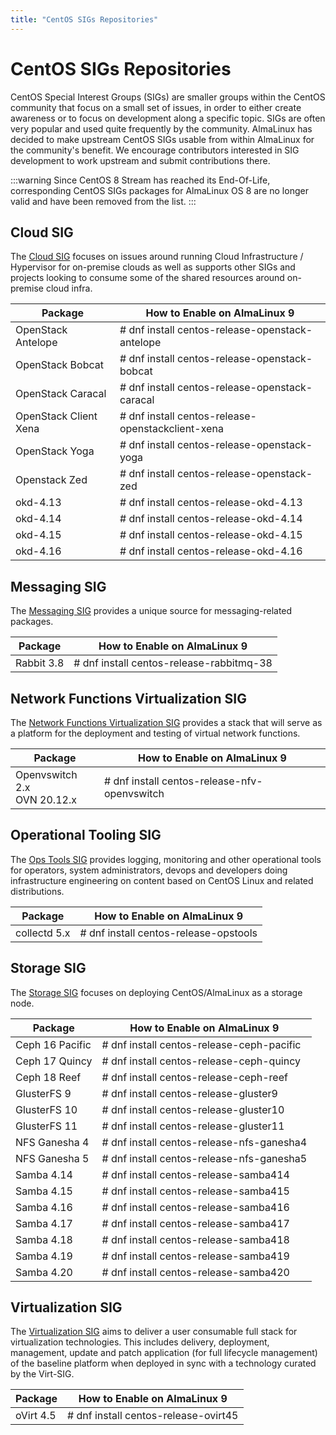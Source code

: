 ```yaml
---
title: "CentOS SIGs Repositories"
---
```


# CentOS SIGs Repositories

CentOS Special Interest Groups (SIGs) are smaller groups within the CentOS community that focus on a small set of issues, in order to either create awareness or to focus on development along a specific topic. SIGs are often very popular and used quite frequently by the community. AlmaLinux has decided to make upstream CentOS SIGs usable from within AlmaLinux for the community's benefit. We encourage contributors interested in SIG development to work upstream and submit contributions there.

:::warning
Since CentOS 8 Stream has reached its End-Of-Life, corresponding CentOS SIGs packages for AlmaLinux OS 8 are no longer valid and have been removed from the list.
:::

## Cloud SIG

The [Cloud SIG](https://wiki.centos.org/SpecialInterestGroup/Cloud) focuses on issues around running Cloud Infrastructure / Hypervisor
for on-premise clouds as well as supports other SIGs and projects looking to consume some of the shared resources around on-premise cloud infra.

| Package               | How to Enable on AlmaLinux 9                      |
| --------------------- | ------------------------------------------------- |
| OpenStack Antelope    | # dnf install centos-release-openstack-antelope   |
| OpenStack Bobcat      | # dnf install centos-release-openstack-bobcat     |
| OpenStack Caracal     | # dnf install centos-release-openstack-caracal    |
| OpenStack Client Xena | # dnf install centos-release-openstackclient-xena |
| OpenStack Yoga        | # dnf install centos-release-openstack-yoga       |
| Openstack Zed         | # dnf install centos-release-openstack-zed        |
| okd-4.13              | # dnf install centos-release-okd-4.13             |
| okd-4.14              | # dnf install centos-release-okd-4.14             |
| okd-4.15              | # dnf install centos-release-okd-4.15             |
| okd-4.16              | # dnf install centos-release-okd-4.16             |

## Messaging SIG

The [Messaging SIG](https://wiki.centos.org/SpecialInterestGroup/Messaging) provides a unique source for messaging-related packages.

| Package    | How to Enable on AlmaLinux 9             |
| ---------- | ---------------------------------------- |
| Rabbit 3.8 | # dnf install centos-release-rabbitmq-38 |

## Network Functions Virtualization SIG

The [Network Functions Virtualization SIG](https://wiki.centos.org/SpecialInterestGroup/NFV) provides a stack that will serve as a platform for the deployment and testing of virtual network functions.

| Package                          | How to Enable on AlmaLinux 9                 |
| -------------------------------- | -------------------------------------------- |
| Openvswitch 2.x <br> OVN 20.12.x | # dnf install centos-release-nfv-openvswitch |

## Operational Tooling SIG

The [Ops Tools SIG](https://wiki.centos.org/SpecialInterestGroup/OpsTools) provides logging, monitoring and other operational tools for operators, system administrators, devops and developers doing infrastructure engineering on content based on CentOS Linux and related distributions.

| Package      | How to Enable on AlmaLinux 9          |
| ------------ | ------------------------------------- |
| collectd 5.x | # dnf install centos-release-opstools |

## Storage SIG

The [Storage SIG](https://wiki.centos.org/SpecialInterestGroup/Storage) focuses on deploying CentOS/AlmaLinux as a storage node.

| Package         | How to Enable on AlmaLinux 9              |
| --------------- | ----------------------------------------- |
| Ceph 16 Pacific | # dnf install centos-release-ceph-pacific |
| Ceph 17 Quincy  | # dnf install centos-release-ceph-quincy  |
| Ceph 18 Reef    | # dnf install centos-release-ceph-reef    |
| GlusterFS 9     | # dnf install centos-release-gluster9     |
| GlusterFS 10    | # dnf install centos-release-gluster10    |
| GlusterFS 11    | # dnf install centos-release-gluster11    |
| NFS Ganesha 4   | # dnf install centos-release-nfs-ganesha4 |
| NFS Ganesha 5   | # dnf install centos-release-nfs-ganesha5 |
| Samba 4.14      | # dnf install centos-release-samba414     |
| Samba 4.15      | # dnf install centos-release-samba415     |
| Samba 4.16      | # dnf install centos-release-samba416     |
| Samba 4.17      | # dnf install centos-release-samba417     |
| Samba 4.18      | # dnf install centos-release-samba418     |
| Samba 4.19      | # dnf install centos-release-samba419     |
| Samba 4.20      | # dnf install centos-release-samba420     |

## Virtualization SIG

The [Virtualization SIG](https://wiki.centos.org/SpecialInterestGroup/Virtualization) aims to deliver a user consumable full stack for virtualization technologies. This includes delivery, deployment, management, update and patch application (for full lifecycle management) of the baseline platform when deployed in sync with a technology curated by the Virt-SIG.

| Package   | How to Enable on AlmaLinux 9         |
| --------- | ------------------------------------ |
| oVirt 4.5 | # dnf install centos-release-ovirt45 |
